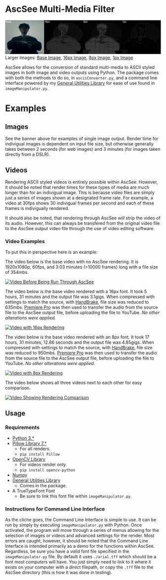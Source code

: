 # AscSee Multi-Media Filter
![Comparison of Font Sizes on the Output Render](./DemoImages/FontSizeComparison.jpg)
Larger Images: [Base Image](./DemoImages/imageBase.png), [16px Image](./DemoImages/image16.png), [8px Image](./DemoImages/image8.png), [1px Image](./DemoImages/image1.png)

AscSee allows for the conversion of standard multi-media to ASCII styled images in both image and video outputs using Python.
The package comes with both the methods to do so, in `asciiConverter.py`, and a command line interface powered by my [General Utilities Library](https://github.com/maximombro/Python-General-Utilities) for ease of use found in `imageManipulator.py`.

# Examples
## Images
See the banner above for examples of single image output.
Render time for indivigual images is dependent on input file size, but otherwise generally takes between 2 seconds (for web images) and 3 minutes (for images taken directly from a DSLR).

## Videos
Rendering ASCII styled videos is entirely possible within AscSee.
However, it should be noted that render times for these types of media are much longer than for an indivigual image. This is because video files are simply just a series of images shown at a designated frame rate. For example, a video at 30fps shows 30 indivigual frames per second and each of these frames is indivigually rendered.

It should also be noted, that rendering through AscSee _will_ strip the video of its audio. However, this can always be transfered from the original video file to the AscSee output video file through the use of video editing software.

### Video Examples
To put this in perspective here is an example:

The video below is the base video with no AscSee rendering. It is 1920x1080p, 60fps, and 3:03 minutes (>10000 frames) long with a file size of 354mbs.

[![Video Before Being Run Through AscSee](http://img.youtube.com/vi/dA6JgSP_CHE/0.jpg)](https://youtu.be/dA6JgSP_CHE)

The video below is the base video rendered with a 16px font. It took 5 hours, 31 minutes and the output file was 3.1gigs. When compressed with settings to match the source, with [HandBrake](https://handbrake.fr/), file size was reduced to 635mbs. [Premiere Pro](https://www.adobe.com/products/premiere.html) was then used to transfer the audio from the source file to the AscSee output file, before uploading the file to YouTube. _No other alterations were applied._

[![Video with 16px Rendering](http://img.youtube.com/vi/KaoTze7lNpc/0.jpg)](https://youtu.be/KaoTze7lNpc)

The video below is the base video rendered with an 8px font. It took 17 hours, 31 minutes, 12.86 seconds and the output file was 4.85gigs. When compressed with settings to match the source, with [HandBrake](https://handbrake.fr/), file size was reduced to 950mbs. [Premiere Pro](https://www.adobe.com/products/premiere.html) was then used to transfer the audio from the source file to the AscSee output file, before uploading the file to YouTube. _No other alterations were applied._

[![Video with 8px Rendering](http://img.youtube.com/vi/ihUtVyx3fqE/0.jpg)](https://youtu.be/ihUtVyx3fqE)

The video below shows all three videos next to each other for easy comparison.

[![Video Showing Rendering Comparison](http://img.youtube.com/vi/TPwV90AqXS8/0.jpg)](https://youtu.be/TPwV90AqXS8)

## Usage
### Requirements
* [Python 3.*](https://www.python.org/downloads/)
* [Pillow Library 7.*](https://pillow.readthedocs.io/en/stable/)
    * For all renders.
    * `pip install Pillow`
* [OpenCV Library](https://opencv-python-tutroals.readthedocs.io/en/latest/py_tutorials/py_tutorials.html)
    * For videos render only.
    * `pip install opencv-python`
* [Numpy](https://numpy.org/)
* [General Utilities Library](https://github.com/maximombro/Python-General-Utilities)
    * Comes in the package.
* A TrueTypeFont Font
    * Be sure to link this font file within `imageManipulator.py`.

### Instructions for Command Line Interface
As the cliche goes, the Command Line Interface is simple to use. It can be run by simply by executing `imageManipulator.py` with Python. Once activated, the program will move through a series of menus allowing for the selection of images or videos and advanced settings for the render. Most errors are caught, however, it should be noted that the Command Line Interface is intended primarily as a demo for the functions within AscSee.
Regardless, be sure you have a _valid_ font file specified in the `imageManipulator.py` file. By default it uses `./arial.tff` which should be a font most computers will have. You just simply need to link to it where it exists on your computer with a direct filepath, or copy the `.tff` file to the AscSee directory (this is how it was done in testing).
